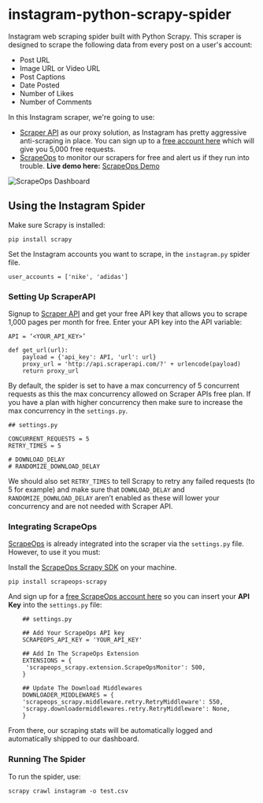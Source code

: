 # instagram-python-scrapy-spider
Instagram web scraping spider built with Python Scrapy. This scraper is designed to scrape the following data from every post on a user's account:

* Post URL
* Image URL or Video URL
* Post Captions
* Date Posted
* Number of Likes
* Number of Comments

In this Instagram scraper, we're going to use:

- [Scraper API](https://www.scraperapi.com/) as our proxy solution, as Instagram has pretty aggressive anti-scraping in place. You can sign up to a [free account here](https://dashboard.scraperapi.com/signup) which will give you 5,000 free requests.  
- [ScrapeOps](https://scrapeops.io/) to monitor our scrapers for free and alert us if they run into trouble. **Live demo here:** [ScrapeOps Demo](https://scrapeops.io/app/login/demo)

![ScrapeOps Dashboard](https://scrapeops.io/assets/images/scrapeops-promo-286a59166d9f41db1c195f619aa36a06.png)

## Using the Instagram Spider
Make sure Scrapy is installed:

```
pip install scrapy
```

Set the Instagram accounts you want to scrape, in the `instagram.py` spider file.

```
user_accounts = ['nike', 'adidas'] 
```

### Setting Up ScraperAPI
Signup to [Scraper API](https://www.scraperapi.com/signup) and get your free API key that allows you to scrape 1,000 pages per month for free. Enter your API key into the API variable:

```
API = ‘<YOUR_API_KEY>’

def get_url(url):
    payload = {'api_key': API, 'url': url}
    proxy_url = 'http://api.scraperapi.com/?' + urlencode(payload)
    return proxy_url

```

By default, the spider is set to have a max concurrency of 5 concurrent requests as this the max concurrency allowed on Scraper APIs free plan. If you have a plan with higher concurrency then make sure to increase the max concurrency in the `settings.py`.

```
## settings.py

CONCURRENT_REQUESTS = 5
RETRY_TIMES = 5

# DOWNLOAD_DELAY
# RANDOMIZE_DOWNLOAD_DELAY
```
We should also set `RETRY_TIMES` to tell Scrapy to retry any failed requests (to 5 for example) and make sure that `DOWNLOAD_DELAY`  and `RANDOMIZE_DOWNLOAD_DELAY` aren’t enabled as these will lower your concurrency and are not needed with Scraper API.

### Integrating ScrapeOps
[ScrapeOps](https://scrapeops.io/) is already integrated into the scraper via the `settings.py` file. However, to use it you must:

Install the [ScrapeOps Scrapy SDK](https://github.com/ScrapeOps/scrapeops-scrapy-sdk) on your machine.

```
pip install scrapeops-scrapy
```

And sign up for a [free ScrapeOps account here](https://scrapeops.io/app/register) so you can insert your **API Key** into the `settings.py` file:

```
    ## settings.py
    
    ## Add Your ScrapeOps API key
    SCRAPEOPS_API_KEY = 'YOUR_API_KEY'
    
    ## Add In The ScrapeOps Extension
    EXTENSIONS = {
     'scrapeops_scrapy.extension.ScrapeOpsMonitor': 500, 
    }
    
    ## Update The Download Middlewares
    DOWNLOADER_MIDDLEWARES = { 
	'scrapeops_scrapy.middleware.retry.RetryMiddleware': 550, 
	'scrapy.downloadermiddlewares.retry.RetryMiddleware': None, 
    }
```
From there, our scraping stats will be automatically logged and automatically shipped to our dashboard.

### Running The Spider
To run the spider, use:

```
scrapy crawl instagram -o test.csv
```
